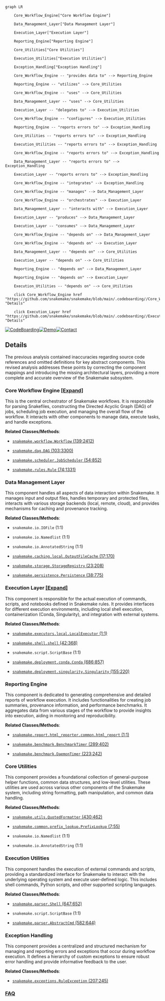 ```mermaid

graph LR

    Core_Workflow_Engine["Core Workflow Engine"]

    Data_Management_Layer["Data Management Layer"]

    Execution_Layer["Execution Layer"]

    Reporting_Engine["Reporting Engine"]

    Core_Utilities["Core Utilities"]

    Execution_Utilities["Execution Utilities"]

    Exception_Handling["Exception Handling"]

    Core_Workflow_Engine -- "provides data to" --> Reporting_Engine

    Reporting_Engine -- "utilizes" --> Core_Utilities

    Core_Workflow_Engine -- "uses" --> Core_Utilities

    Data_Management_Layer -- "uses" --> Core_Utilities

    Execution_Layer -- "delegates to" --> Execution_Utilities

    Core_Workflow_Engine -- "configures" --> Execution_Utilities

    Reporting_Engine -- "reports errors to" --> Exception_Handling

    Core_Utilities -- "reports errors to" --> Exception_Handling

    Execution_Utilities -- "reports errors to" --> Exception_Handling

    Core_Workflow_Engine -- "reports errors to" --> Exception_Handling

    Data_Management_Layer -- "reports errors to" --> Exception_Handling

    Execution_Layer -- "reports errors to" --> Exception_Handling

    Core_Workflow_Engine -- "integrates" --> Exception_Handling

    Core_Workflow_Engine -- "manages" --> Data_Management_Layer

    Core_Workflow_Engine -- "orchestrates" --> Execution_Layer

    Data_Management_Layer -- "interacts with" --> Execution_Layer

    Execution_Layer -- "produces" --> Data_Management_Layer

    Execution_Layer -- "consumes" --> Data_Management_Layer

    Core_Workflow_Engine -- "depends on" --> Data_Management_Layer

    Core_Workflow_Engine -- "depends on" --> Execution_Layer

    Data_Management_Layer -- "depends on" --> Core_Utilities

    Execution_Layer -- "depends on" --> Core_Utilities

    Reporting_Engine -- "depends on" --> Data_Management_Layer

    Reporting_Engine -- "depends on" --> Execution_Layer

    Execution_Utilities -- "depends on" --> Core_Utilities

    click Core_Workflow_Engine href "https://github.com/snakemake/snakemake/blob/main/.codeboarding//Core_Workflow_Engine.md" "Details"

    click Execution_Layer href "https://github.com/snakemake/snakemake/blob/main/.codeboarding//Execution_Layer.md" "Details"

```



[![CodeBoarding](https://img.shields.io/badge/Generated%20by-CodeBoarding-9cf?style=flat-square)](https://github.com/CodeBoarding/GeneratedOnBoardings)[![Demo](https://img.shields.io/badge/Try%20our-Demo-blue?style=flat-square)](https://www.codeboarding.org/demo)[![Contact](https://img.shields.io/badge/Contact%20us%20-%20contact@codeboarding.org-lightgrey?style=flat-square)](mailto:contact@codeboarding.org)



## Details



The previous analysis contained inaccuracies regarding source code references and omitted definitions for key abstract components. This revised analysis addresses these points by correcting the component mappings and introducing the missing architectural layers, providing a more complete and accurate overview of the Snakemake subsystem.



### Core Workflow Engine [[Expand]](./Core_Workflow_Engine.md)

This is the central orchestrator of Snakemake workflows. It is responsible for parsing Snakefiles, constructing the Directed Acyclic Graph (DAG) of jobs, scheduling job execution, and managing the overall flow of the workflow. It interacts with other components to manage data, execute tasks, and handle exceptions.





**Related Classes/Methods**:



- <a href="https://github.com/snakemake/snakemake/blob/main/src/snakemake/workflow.py#L139-L2412" target="_blank" rel="noopener noreferrer">`snakemake.workflow.Workflow` (139:2412)</a>

- <a href="https://github.com/snakemake/snakemake/blob/main/src/snakemake/dag.py#L103-L3300" target="_blank" rel="noopener noreferrer">`snakemake.dag.DAG` (103:3300)</a>

- <a href="https://github.com/snakemake/snakemake/blob/main/src/snakemake/scheduler.py#L54-L852" target="_blank" rel="noopener noreferrer">`snakemake.scheduler.JobScheduler` (54:852)</a>

- <a href="https://github.com/snakemake/snakemake/blob/main/src/snakemake/rules.py#L74-L1331" target="_blank" rel="noopener noreferrer">`snakemake.rules.Rule` (74:1331)</a>





### Data Management Layer

This component handles all aspects of data interaction within Snakemake. It manages input and output files, handles temporary and protected files, interacts with various storage backends (local, remote, cloud), and provides mechanisms for caching and provenance tracking.





**Related Classes/Methods**:



- `snakemake.io.IOFile` (1:1)

- `snakemake.io.Namedlist` (1:1)

- `snakemake.io.AnnotatedString` (1:1)

- <a href="https://github.com/snakemake/snakemake/blob/main/src/snakemake/caching/local.py#L17-L170" target="_blank" rel="noopener noreferrer">`snakemake.caching.local.OutputFileCache` (17:170)</a>

- <a href="https://github.com/snakemake/snakemake/blob/main/src/snakemake/storage.py#L23-L208" target="_blank" rel="noopener noreferrer">`snakemake.storage.StorageRegistry` (23:208)</a>

- <a href="https://github.com/snakemake/snakemake/blob/main/src/snakemake/persistence.py#L38-L775" target="_blank" rel="noopener noreferrer">`snakemake.persistence.Persistence` (38:775)</a>





### Execution Layer [[Expand]](./Execution_Layer.md)

This component is responsible for the actual execution of commands, scripts, and notebooks defined in Snakemake rules. It provides interfaces for different execution environments, including local shell execution, containerization (Conda, Singularity), and integration with external systems.





**Related Classes/Methods**:



- <a href="https://github.com/snakemake/snakemake/blob/main/src/snakemake/executors/local.py#L1-L1" target="_blank" rel="noopener noreferrer">`snakemake.executors.local.LocalExecutor` (1:1)</a>

- <a href="https://github.com/snakemake/snakemake/blob/main/src/snakemake/shell.py#L42-L368" target="_blank" rel="noopener noreferrer">`snakemake.shell.shell` (42:368)</a>

- `snakemake.script.ScriptBase` (1:1)

- <a href="https://github.com/snakemake/snakemake/blob/main/src/snakemake/deployment/conda.py#L686-L857" target="_blank" rel="noopener noreferrer">`snakemake.deployment.conda.Conda` (686:857)</a>

- <a href="https://github.com/snakemake/snakemake/blob/main/src/snakemake/deployment/singularity.py#L155-L220" target="_blank" rel="noopener noreferrer">`snakemake.deployment.singularity.Singularity` (155:220)</a>





### Reporting Engine

This component is dedicated to generating comprehensive and detailed reports of workflow execution. It includes functionalities for creating job summaries, provenance information, and performance benchmarks. It aggregates data from various stages of the workflow to provide insights into execution, aiding in monitoring and reproducibility.





**Related Classes/Methods**:



- <a href="https://github.com/snakemake/snakemake/blob/main/src/snakemake/report/html_reporter/common.py#L1-L1" target="_blank" rel="noopener noreferrer">`snakemake.report.html_reporter.common.html_report` (1:1)</a>

- <a href="https://github.com/snakemake/snakemake/blob/main/src/snakemake/benchmark.py#L289-L402" target="_blank" rel="noopener noreferrer">`snakemake.benchmark.BenchmarkTimer` (289:402)</a>

- <a href="https://github.com/snakemake/snakemake/blob/main/src/snakemake/benchmark.py#L223-L242" target="_blank" rel="noopener noreferrer">`snakemake.benchmark.DaemonTimer` (223:242)</a>





### Core Utilities

This component provides a foundational collection of general-purpose helper functions, common data structures, and low-level utilities. These utilities are used across various other components of the Snakemake system, including string formatting, path manipulation, and common data handling.





**Related Classes/Methods**:



- <a href="https://github.com/snakemake/snakemake/blob/main/src/snakemake/utils.py#L430-L462" target="_blank" rel="noopener noreferrer">`snakemake.utils.QuotedFormatter` (430:462)</a>

- <a href="https://github.com/snakemake/snakemake/blob/main/src/snakemake/common/prefix_lookup.py#L7-L55" target="_blank" rel="noopener noreferrer">`snakemake.common.prefix_lookup.PrefixLookup` (7:55)</a>

- `snakemake.io.Namedlist` (1:1)

- `snakemake.io.AnnotatedString` (1:1)





### Execution Utilities

This component handles the execution of external commands and scripts, providing a standardized interface for Snakemake to interact with the underlying operating system and execute user-defined logic. This includes shell commands, Python scripts, and other supported scripting languages.





**Related Classes/Methods**:



- <a href="https://github.com/snakemake/snakemake/blob/main/src/snakemake/parser.py#L647-L652" target="_blank" rel="noopener noreferrer">`snakemake.parser.Shell` (647:652)</a>

- `snakemake.script.ScriptBase` (1:1)

- <a href="https://github.com/snakemake/snakemake/blob/main/src/snakemake/parser.py#L582-L644" target="_blank" rel="noopener noreferrer">`snakemake.parser.AbstractCmd` (582:644)</a>





### Exception Handling

This component provides a centralized and structured mechanism for managing and reporting errors and exceptions that occur during workflow execution. It defines a hierarchy of custom exceptions to ensure robust error handling and provide informative feedback to the user.





**Related Classes/Methods**:



- <a href="https://github.com/snakemake/snakemake/blob/main/src/snakemake/exceptions.py#L207-L245" target="_blank" rel="noopener noreferrer">`snakemake.exceptions.RuleException` (207:245)</a>









### [FAQ](https://github.com/CodeBoarding/GeneratedOnBoardings/tree/main?tab=readme-ov-file#faq)